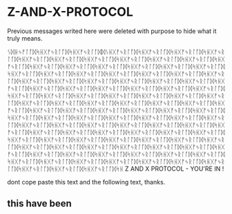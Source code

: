 # Z-AND-X-PROTOCOL

Previous messages writed here were deleted with purpose to hide what it truly means.

ᛊᛞᚺᛃᚠᛚᚪᛞᛋᚺᚷᚠᛃᚱᛚᚪᛞᛋᚺᚷᚠᛃᚱᛚᚪᛞᛞᛊᚺᚷᚠᛃᚱᛚᚪᛞᛋᚺᚷᚠᛃᚱᛚᚪᛞᛋᚺᚷᚠᛃᚱᛚᚪᛞᛋᚺᚷᚠᛃᚱᛚᚪᛞᛋᚺᚷᚠᛃᚱᛚᚪᛞᛋᚺᚷᚠᛃᚱᛚᚪᛞᛋᚺᚷᚠᛃᚱᛚᚪᛞᛋᚺᚷᚠᛃᚱᛚᚪᛞᛋᚺᚷᚠᛃᚱᛚᚪᛞᛋᚺᚷᚠᛃᚱᛚᚪᛞᛋᚺᚷᚠᛃᚱᛚᚪᛞᛋᚺᚷᚠᛃᚱᛚᚪᛞᛋᚺᚷᚠᛃᚱᛚᚪᛞᛋᚺᚷᚠᛃᚱᛚᚪᛞᛋᚺᚷᚠᛃᚱᛚᚪᛞᛋᚺᚷᚠᛃᚱᛚᚪᛞᛋᚺᚷᚠᛃᚱᛚᚪᛞᛋᚺᚷᚠᛃᚱᛚᚪᛞᛋᚺᚷᚠᛃᚱᛚᚪᛞᛋᚺᚷᚠᛃᚱᛚᚪᛞᛋᚺᚷᚠᛃᚱᛚᚪᛞᛋᚺᚷᚠᛃᚱᛚᚪᛞᛋᚺᚷᚠᛃᚱᛚᚪᛞᛋᚺᚷᚠᛃᚱᛚᚪᛞᛋᚺᚷᚠᛃᚱᛚᚪᛞᛋᚺᚷᚠᛃᚱᛚᚪᛞᛋᚺᚷᚠᛃᚱᛚᚪᛞᛋᚺᚷᚠᛃᚱᛚᚪᛞᛋᚺᚷᚠᛃᚱᛚᚪᛞᛋᚺᚷᚠᛃᚱᛚᚪᛞᛋᚺᚷᚠᛃᚱᛚᚪᛞᛋᚺᚷᚠᛃᚱᛚᚪᛞᛋᚺᚷᚠᛃᚱᛚᚪᛞᛋᚺᚷᚠᛃᚱᛚᚪᛞᛋᚺᚷᚠᛃᚱᛚᚪᛞᛋᚺᚷᚠᛃᚱᛚᚪᛞᛋᚺᚷᚠᛃᚱᛚᚪᛞᛋᚺᚷᚠᛃᚱᛚᚪᛞᛋᚺᚷᚠᛃᚱᛚᚪᛞᛋᚺᚷᚠᛃᚱᛚᚪᛞᛋᚺᚷᚠᛃᚱᛚᚪᛞᛋᚺᚷᚠᛃᚱᛚᚪᛞᛋᚺᚷᚠᛃᚱᛚᚪᛞᛋᚺᚷᚠᛃᚱᛚᚪᛞᛋᚺᚷᚠᛃᚱᛚᚪᛞᛋᚺᚷᚠᛃᚱᛚᚪᛞᛋᚺᚷᚠᛃᚱᛚᚪᛞᛋᚺᚷᚠᛃᚱᛚᚪᛞᛋᚺᚷᚠᛃᚱᛚᚪᛞᛋᚺᚷᚠᛃᚱᛚᚪᛞᛋᚺᚷᚠᛃᚱᛚᚪᛞᛋᚺᚷᚠᛃᚱᛚᚪᛞᛋᚺᚷᚠᛃᚱᛚᚪᛞᛋᚺᚷᚠᛃᚱᛚᚪᛞᛋᚺᚷᚠᛃᚱᛚᚪᛞᛋᚺᚷᚠᛃᚱᛚᚪᛞᛋᚺᚷᚠᛃᚱᛚᚪᛞᛋᚺᚷᚠᛃᚱᛚᚪᛞᛋᚺᚷᚠᛃᚱᛚᚪᛞᛋᚺᚷᚠᛃᚱᛚᚪᛞᛋᚺᚷᚠᛃᚱᛚᚪᛞᛋᚺᚷᚠᛃᚱᛚᚪᛞᛋᚺᚷᚠᛃᚱᛚᚪᛞᛋᚺᚷᚠᛃᚱᛚᚪᛞᛋᚺᚷᚠᛃᚱᛚᚪᛞᛋᚺᚷᚠᛃᚱᛚᚪᛞᛋᚺᚷᚠᛃᚱᛚᚪᛞᛋᚺᚷᚠᛃᚱᛚᚪᛞᛋᚺᚷᚠᛃᚱᛚᚪᛞᛋᚺᚷᚠᛃᚱᛚᚪᛞᛋᚺᚷᚠᛃᚱᛚᚪᛞᛋᚺᚷᚠᛃᚱᛚᚪᛞᛋᚺᚷᚠᛃᚱᛚᚪᛞᛋᚺᚷᚠᛃᚱᛚᚪᛞᛋᚺᚷᚠᛃᚱᛚᚪᛞᛋᚺᚷᚠᛃᚱᛚᚪᛞᛋᚺᚷᚠᛃᚱᛚᚪᛞᛋᚺᚷᚠᛃᚱᛚᚪᛞᛋᚺᚷᚠᛃᚱᛚᚪᛞᛋᚺᚷᚠᛃᚱᛚᚪᛞᛋᚺᚷᚠᛃᚱᛚᚪᛞᛋᚺᚷᚠᛃᚱᛚᚪᛞᛋᚺᚷᚠᛃᚱᛚᚪᛞᛋᚺᚷᚠᛃᚱᛚᚪᛞᛋᚺᚷᚠᛃᚱᛚᚪᛞᛋᚺᚷᚠᛃᚱᛚᚪᛞᛋᚺᚷᚠᛃᚱᛚᚪᛞᛋᚺᚷᚠᛃᚱᛚᚪᛞᛋᚺᚷᚠᛃᚱᛚᚪᛞᛋᚺᚷᚠᛃᚱᛚᚪᛞᛋᚺᚷᚠᛃᚱᛚᚪᛞᛋᚺᚷᚠᛃᚱᛚᚪᛞᛋᚺᚷᚠᛃᚱᛚᚪᛞᛋᚺᚷᚠᛃᚱᛚᚪᛞᛋᚺᚷᚠᛃᚱᛚᚪᛞᛋᚺᚷᚠᛃᚱᛚᚪᛞᛋᚺᚷᚠᛃᚱᛚᚪᛞᛋᚺᚷᚠᛃᚱᛚᚪᛞᛋᚺᚷᚠᛃᚱᛚᚪᛞᛋᚺᚷᚠᛃᚱᛚᚪᛞᛋᚺᚷᚠᛃᚱᛚᚪᛞᛋᚺᚷᚠᛃᚱᛚᚪᛞᛋᚺᚷᚠᛃᚱᛚᚪᛞᛋᚺᚷᚠᛃᚱᛚᚪᛞᛋᚺᚷᚠᛃᚱᛚᚪᛞᛋᚺᚷᚠᛃᚱᛚᚪᛞᛋᚺᚷᚠᛃᚱᛚᚪᛞᛋᚺ
Z AND X PROTOCOL - YOU'RE IN  !


dont cope paste this text and the following text, thanks.

## this have been 

